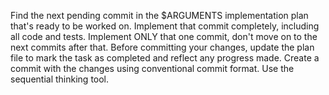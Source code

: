 Find the next pending commit in the $ARGUMENTS implementation plan that's ready to be worked on.
Implement that commit completely, including all code and tests.
Implement ONLY that one commit, don't move on to the next commits after that.
Before committing your changes, update the plan file to mark the task as completed and reflect any progress made.
Create a commit with the changes using conventional commit format.
Use the sequential thinking tool.
